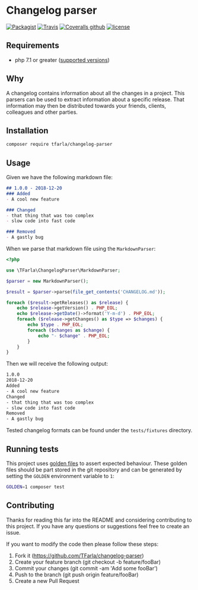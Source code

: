 # Changelog parser

[![Packagist](https://img.shields.io/packagist/dt/TFarla/changelog-parser.svg?style=flat-square)](https://packagist.org/packages/tfarla/changelog-parser)
[![Travis](https://img.shields.io/travis/TFarla/changelog-parser.svg?style=flat-square)](https://travis-ci.org/TFarla/changelog-parser)
[![Coveralls github](https://img.shields.io/coveralls/github/TFarla/changelog-parser.svg?style=flat-square)](https://coveralls.io/github/TFarla/changelog-parser)
[![license](https://img.shields.io/github/license/mashape/apistatus.svg?style=flat-square)](https://opensource.org/licenses/MIT)

## Requirements
- php 7.1 or greater ([supported versions](http://php.net/supported-versions.php))

## Why
A changelog contains information about all the changes in a project.
This parsers can be used to extract information about a specific release.
That information may then be distributed towards your friends, clients, colleagues and other parties.

## Installation

```bash
composer require tfarla/changelog-parser
```

## Usage

Given we have the following markdown file:

```md
## 1.0.0 - 2018-12-20
### Added
- A cool new feature

### Changed
- that thing that was too complex
- slow code into fast code

### Removed
- A gastly bug
```

When we parse that markdown file using the `MarkdownParser`:

```php
<?php

use \TFarla\ChangelogParser\MarkdownParser;

$parser = new MarkdownParser();

$result = $parser->parse(file_get_contents('CHANGELOG.md'));

foreach ($result->getReleases() as $release) {
    echo $release->getVersion() . PHP_EOL;
    echo $release->getDate()->format('Y-m-d') . PHP_EOL;
    foreach ($release->getChanges() as $type => $changes) {
        echo $type . PHP_EOL;
        foreach ($changes as $change) {
            echo "- $change" . PHP_EOL;
        }
    }
}
```

Then we will receive the following output:
```bash
1.0.0
2018-12-20
Added
- A cool new feature
Changed
- that thing that was too complex
- slow code into fast code
Removed
- A gastly bug
```

Tested changelog formats can be found under the `tests/fixtures` directory.

## Running tests
This project uses [golden files](https://medium.com/soon-london/testing-with-golden-files-in-go-7fccc71c43d3) to assert expected behaviour.
These golden files should be part stored in the git repository and can be generated by setting the `GOLDEN` environment variable to `1`:
```bash
GOLDEN=1 composer test
```

## Contributing
Thanks for reading this far into the README and considering contributing to this project.
If you have any questions or suggestions feel free to create an issue.

If you want to modify the code then please follow these steps:

1. Fork it (https://github.com/TFarla/changelog-parser)
2. Create your feature branch (git checkout -b feature/fooBar)
3. Commit your changes (git commit -am 'Add some fooBar')
4. Push to the branch (git push origin feature/fooBar)
5. Create a new Pull Request